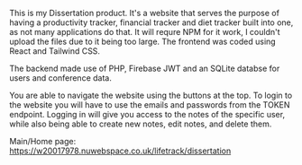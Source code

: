This is my Dissertation product. It's a website that serves the purpose of having a productivity tracker, financial tracker and diet tracker built into one, as not many applications do that. It will requre NPM for it work, I couldn't upload the files due to it being too large.
The frontend was coded using React and Tailwind CSS.

The backend made use of PHP, Firebase JWT and an SQLite databse for users and conference data.

You are able to navigate the website using the buttons at the top. To login to the website you will have to use the emails and passwords from the TOKEN endpoint. Logging in will give you access to the notes of the specific user, while also being able to create new notes, edit notes, and delete them.

Main/Home page: https://w20017978.nuwebspace.co.uk/lifetrack/dissertation 
